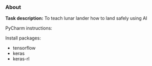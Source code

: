 ### About 

**Task description:** To teach lunar lander how to land safely using AI


PyCharm instructions:

Install packages:
- tensorflow
- keras
- keras-rl
